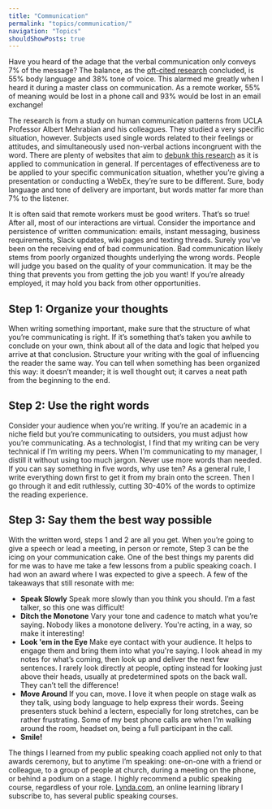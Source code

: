 ```yaml
---
title: "Communication"
permalink: "topics/communication/"
navigation: "Topics"
shouldShowPosts: true
---
```

Have you heard of the adage that the verbal communication only conveys 7% of the message? The balance, as the [oft-cited research](https://www.psychologytoday.com/blog/beyond-words/201109/is-nonverbal-communication-numbers-game) concluded, is 55% body language and 38% tone of voice. This alarmed me greatly when I heard it during a master class on communication. As a remote worker, 55% of meaning would be lost in a phone call and 93% would be lost in an email exchange!

The research is from a study on human communication patterns from UCLA Professor Albert Mehrabian and his colleagues. They studied a very specific situation, however. Subjects used single words related to their feelings or attitudes, and simultaneously used non-verbal actions incongruent with the word. There are plenty of websites that aim to [debunk this research](http://www.virtualspeechcoach.com/2014/05/07/is-communication-really-93-non-verbal) as it is applied to communication in general. If percentages of effectiveness are to be applied to your specific communication situation, whether you’re giving a presentation or conducting a WebEx, they’re sure to be different. Sure, body language and tone of delivery are important, but words matter far more than 7% to the listener.

It is often said that remote workers must be good writers. That’s so true! After all, most of our interactions are virtual. Consider the importance and persistence of written communication: emails, instant messaging, business requirements, Slack updates, wiki pages and texting threads. Surely you’ve been on the receiving end of bad communication. Bad communication likely stems from poorly organized thoughts underlying the wrong words. People will judge you based on the quality of your communication. It may be the thing that prevents you from getting the job you want! If you’re already employed, it may hold you back from other opportunities.

## Step 1: Organize your thoughts

When writing something important, make sure that the structure of what you’re communicating is right. If it’s something that’s taken you awhile to conclude on your own, think about all of the data and logic that helped you arrive at that conclusion. Structure your writing with the goal of influencing the reader the same way. You can tell when something has been organized this way: it doesn’t meander; it is well thought out; it carves a neat path from the beginning to the end.

## Step 2: Use the right words

Consider your audience when you’re writing. If you’re an academic in a niche field but you’re communicating to outsiders, you must adjust how you’re communicating. As a technologist, I find that my writing can be very technical if I’m writing my peers. When I’m communicating to my manager, I distill it without using too much jargon. Never use more words than needed. If you can say something in five words, why use ten? As a general rule, I write everything down first to get it from my brain onto the screen. Then I go through it and edit ruthlessly, cutting 30-40% of the words to optimize the reading experience.

## Step 3: Say them the best way possible

With the written word, steps 1 and 2 are all you get. When you’re going to give a speech or lead a meeting, in person or remote, Step 3 can be the icing on your communication cake. One of the best things my parents did for me was to have me take a few lessons from a public speaking coach. I had won an award where I was expected to give a speech. A few of the takeaways that still resonate with me:

- **Speak Slowly** Speak more slowly than you think you should. I’m a fast talker, so this one was difficult!
- **Ditch the Monotone** Vary your tone and cadence to match what you’re saying. Nobody likes a monotone delivery. You're acting, in a way, so make it interesting!
- **Look 'em in the Eye** Make eye contact with your audience. It helps to engage them and bring them into what you're saying. I look ahead in my notes for what’s coming, then look up and deliver the next few sentences. I rarely look directly at people, opting instead for looking just above their heads, usually at predetermined spots on the back wall. They can’t tell the difference!
- **Move Around** If you can, move. I love it when people on stage walk as they talk, using body language to help express their words. Seeing presenters stuck behind a lectern, especially for long stretches, can be rather frustrating. Some of my best phone calls are when I’m walking around the room, headset on, being a full participant in the call.
- **Smile!**

The things I learned from my public speaking coach applied not only to that awards ceremony, but to anytime I’m speaking: one-on-one with a friend or colleague, to a group of people at church, during a meeting on the phone, or behind a podium on a stage. I highly recommend a public speaking course, regardless of your role. [Lynda.com](http://www.lynda.com), an online learning library I subscribe to, has several public speaking courses.